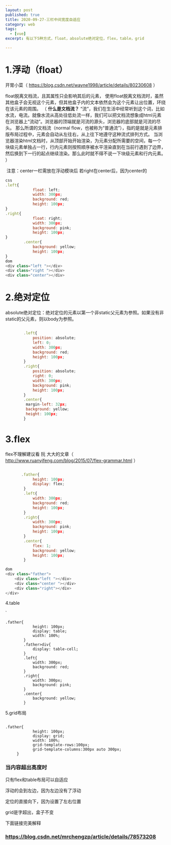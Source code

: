 ```yaml
---
layout: post
published: true
title: 2020-09-27-三栏中间宽度自适应
category: web
tags: 
  - [vue]
excerpt: 有以下5种方式，float，absolute绝对定位，flex，table，grid

---
```


# 1.浮动（float）

开胃小菜（ https://blog.csdn.net/wayne1998/article/details/80230608 ）

float脱离文档流，且其属性只会影响其后的元素， 使用float脱离文档流时，虽然其他盒子会无视这个元素，但其他盒子内的文本依然会为这个元素让出位置，环绕在该元素的周围。 （ **什么是文档流？**
“流”，我们在生活中经常听到这个词，比如水流，电流。就像水流从高处往低处流一样，我们可以把文档流想象成html元素在浏览器上“流动”。浏览器的顶端就是河流的源头，浏览器的底部就是河流的尽头。
那么所谓的文档流（normal flow，也被称为“普通流”），指的是就是元素排版布局过程中，元素会自动从左往右，从上往下地遵守这种流式排列方式。
当浏览器渲染html文档时，从顶部开始开始渲染，为元素分配所需要的空间，每一个块级元素单独占一行，行内元素则按照顺序被水平渲染直到在当前行遇到了边界，然后换到下一行的起点继续渲染。那么此时就不得不说一下块级元素和行内元素。 ）

​      注意：center一栏需放在浮动模块后  若right在center后，因为center的

```javascript
css
.left{
            float: left;
            width: 300px;
            background: red;
            height: 100px;
}
.right{
            float: right;
            width: 300px;
            background: pink;
            height: 100px;
}
        .center{
            background: yellow;
            height: 100px;
}
dom
<div class="left "></div>
<div class="right "></div>
<div class="center"></div>
```

# 2.绝对定位

 absolute绝对定位：绝对定位的元素以第一个非static父元素为参照。如果没有非static的父元素，则以body为参照。 

```javascript

        .left{
            position: absolute;
            left: 0;
            width: 300px;
            background: red;
            height: 100px;
        }
        .right{
            position: absolute;
            right: 0;
            width: 300px;
            background: pink;
            height: 100px;
        }
        .center{
         margin-left: 32px;
         background: yellow;
         height: 100px;
        }
```


# 3.flex

flex不理解建议看 阮 大大的文章（ http://www.ruanyifeng.com/blog/2015/07/flex-grammar.html ）

```javascript

       .father{
            height: 100px;
            display: flex;
        }
        .left{
            width: 300px;
            background: red;
            height: 100px;
        }
        .right{
            width: 300px;
            background: pink;
            height: 100px;
        }
        .center{
            flex: 1;
            background: yellow;
            height: 100px;
        }

dom
<div class="father">
    <div class="left "></div>
    <div class="center "></div>
    <div class="right"></div>
</div>
```

4.table

`

```
.father{
            height: 100px;
            display: table;
            width: 100%;
        }
        .father>div{
            display: table-cell;
        }
        .left{
            width: 300px;
            background: red;
        }
        .right{
            width: 300px;
            background: pink;
        }
        .center{
            background: yellow;
        }
```

5.grid布局

```

.father{
            height: 100px;
            display: grid;
            width: 100%;
            grid-template-rows:100px;
            grid-template-columns:300px auto 300px;
     }
```

### 当内容超出高度时

只有flex和table布局可以自适应

浮动的会到左边，因为左边没有了浮动

定位的直接向下，因为设置了左右位置

grid是字超出，盒子不变

下面链接完美解释

### https://blog.csdn.net/mrchengzp/article/details/78573208